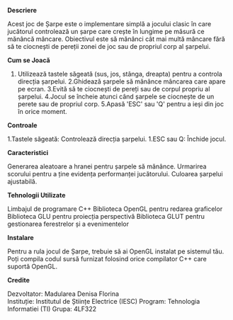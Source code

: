 **Descriere**

Acest joc de Șarpe este o implementare simplă a jocului clasic în care jucătorul controlează un șarpe care crește în lungime pe măsură ce mănâncă mâncare. Obiectivul este să mănânci cât mai multă mâncare fără să te ciocnești de pereții zonei de joc sau de propriul corp al șarpelui.

**Cum se Joacă**

1. Utilizează tastele săgeată (sus, jos, stânga, dreapta) pentru a controla direcția șarpelui.
2.Ghidează șarpele să mănânce mâncarea care apare pe ecran.
3.Evită să te ciocnești de pereți sau de corpul propriu al șarpelui.
4.Jocul se încheie atunci când șarpele se ciocnește de un perete sau de propriul corp.
5.Apasă 'ESC' sau 'Q' pentru a ieși din joc în orice moment.

**Controale**

1.Tastele săgeată: Controlează direcția șarpelui.
1.ESC sau Q: Închide jocul.

**Caracteristici**

Generarea aleatoare a hranei pentru șarpele să mănânce.
Urmarirea scorului pentru a ține evidența performanței jucătorului.
Culoarea șarpelui ajustabilă.

**Tehnologii Utilizate**

Limbajul de programare C++
Biblioteca OpenGL pentru redarea graficelor
Biblioteca GLU pentru proiecția perspectivă
Biblioteca GLUT pentru gestionarea ferestrelor și a evenimentelor

**Instalare**

Pentru a rula jocul de Șarpe, trebuie să ai OpenGL instalat pe sistemul tău. Poți compila codul sursă furnizat folosind orice compilator C++ care suportă OpenGL.

**Credite**

Dezvoltator: Madularea Denisa Florina  
Instituție: Institutul de Științe Electrice (IESC)
Program: Tehnologia Informatiei  (TI)
Grupa: 4LF322

